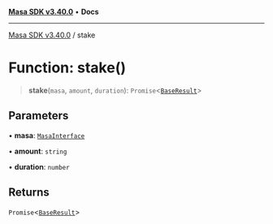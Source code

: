 [**Masa SDK v3.40.0**](../README.md) • **Docs**

***

[Masa SDK v3.40.0](../globals.md) / stake

# Function: stake()

> **stake**(`masa`, `amount`, `duration`): `Promise`\<[`BaseResult`](../interfaces/BaseResult.md)\>

## Parameters

• **masa**: [`MasaInterface`](../interfaces/MasaInterface.md)

• **amount**: `string`

• **duration**: `number`

## Returns

`Promise`\<[`BaseResult`](../interfaces/BaseResult.md)\>
